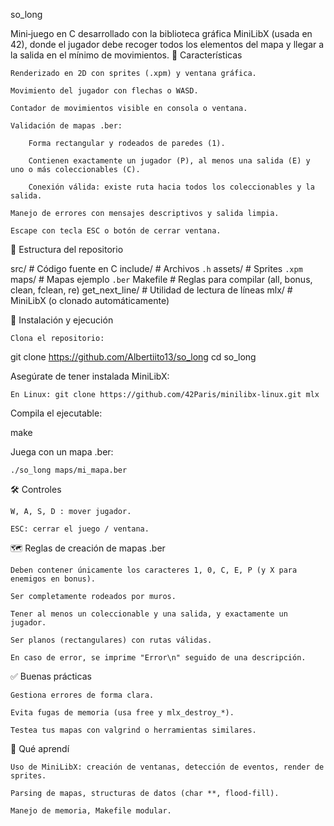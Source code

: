 so_long

Mini‑juego en C desarrollado con la biblioteca gráfica MiniLibX (usada en 42), donde el jugador debe recoger todos los elementos del mapa y llegar a la salida en el mínimo de movimientos.
🧩 Características

    Renderizado en 2D con sprites (.xpm) y ventana gráfica.

    Movimiento del jugador con flechas o WASD.

    Contador de movimientos visible en consola o ventana.

    Validación de mapas .ber:

        Forma rectangular y rodeados de paredes (1).

        Contienen exactamente un jugador (P), al menos una salida (E) y uno o más coleccionables (C).

        Conexión válida: existe ruta hacia todos los coleccionables y la salida.

    Manejo de errores con mensajes descriptivos y salida limpia.

    Escape con tecla ESC o botón de cerrar ventana.


📘 Estructura del repositorio

src/                # Código fuente en C
include/            # Archivos `.h`
assets/             # Sprites `.xpm`
maps/               # Mapas ejemplo `.ber`
Makefile            # Reglas para compilar (all, bonus, clean, fclean, re)
get_next_line/      # Utilidad de lectura de líneas
mlx/                # MiniLibX (o clonado automáticamente)

🚀 Instalación y ejecución

    Clona el repositorio:

git clone https://github.com/Albertiito13/so_long
cd so_long

Asegúrate de tener instalada MiniLibX:

    En Linux: git clone https://github.com/42Paris/minilibx-linux.git mlx

Compila el ejecutable:

make   

Juega con un mapa .ber:

    ./so_long maps/mi_mapa.ber

🛠 Controles

    W, A, S, D : mover jugador.

    ESC: cerrar el juego / ventana.

🗺 Reglas de creación de mapas .ber

    Deben contener únicamente los caracteres 1, 0, C, E, P (y X para enemigos en bonus).

    Ser completamente rodeados por muros.

    Tener al menos un coleccionable y una salida, y exactamente un jugador.

    Ser planos (rectangulares) con rutas válidas.

    En caso de error, se imprime "Error\n" seguido de una descripción.
    

✅ Buenas prácticas

    Gestiona errores de forma clara.

    Evita fugas de memoria (usa free y mlx_destroy_*).

    Testea tus mapas con valgrind o herramientas similares.

🧠 Qué aprendí

    Uso de MiniLibX: creación de ventanas, detección de eventos, render de sprites.

    Parsing de mapas, structuras de datos (char **, flood‑fill).

    Manejo de memoria, Makefile modular.
